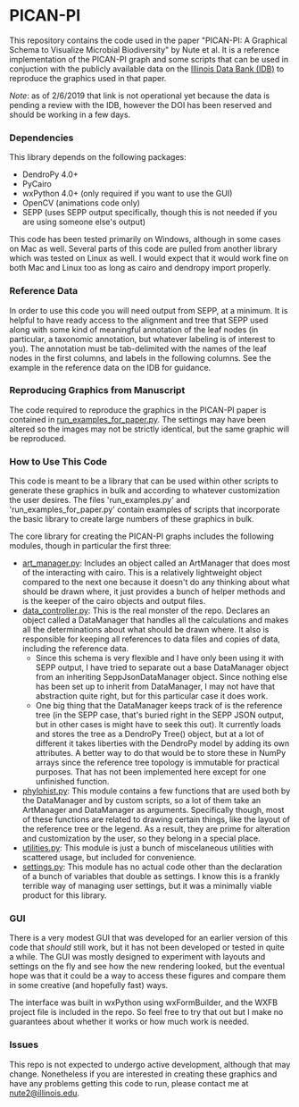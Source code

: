 # PICAN-PI

This repository contains the code used in the paper "PICAN-PI: A Graphical Schema to Visualize Microbial Biodiversity" by Nute et al. It is a reference implementation of the PICAN-PI graph and some scripts that can be used in conjuction with the publicly available data on the [Illinois Data Bank (IDB)](https://doi.org/10.13012/B2IDB-1678505_V1) to reproduce the graphics used in that paper. 

*Note*: as of 2/6/2019 that link is not operational yet because the data is pending a review with the IDB, however the DOI has been reserved and should be working in a few days.

### Dependencies
This library depends on the following packages:
- DendroPy 4.0+
- PyCairo
- wxPython 4.0+ (only required if you want to use the GUI)
- OpenCV (animations code only)
- SEPP (uses SEPP output specifically, though this is not needed if you are using someone else's output)

This code has been tested primarily on Windows, although in some cases on Mac as well. Several parts of this code are pulled from another library which was tested on Linux as well. I would expect that it would work fine on both Mac and Linux too as long as cairo and dendropy import properly.

### Reference Data
In order to use this code you will need output from SEPP, at a minimum. It is helpful to have ready access to the alignment and tree that SEPP used along with some kind of meaningful annotation of the leaf nodes (in particular, a taxonomic annotation, but whatever labeling is of interest to you). The annotation must be tab-delimited with the names of the leaf nodes in the first columns, and labels in the following columns. See the example in the reference data on the IDB for guidance.

### Reproducing Graphics from Manuscript
The code required to reproduce the graphics in the PICAN-PI paper is contained in [run_examples_for_paper.py](run_examples_for_paper.py). The settings may have been altered so the images may not be strictly identical, but the same graphic will be reproduced. 

### How to Use This Code
This code is meant to be a library that can be used within other scripts to generate these graphics in bulk and according to whatever customization the user desires. The files 'run_examples.py' and 'run_examples_for_paper.py' contain examples of scripts that incorporate the basic library to create large numbers of these graphics in bulk.

The core library for creating the PICAN-PI graphs includes the following modules, though in particular the first three:
- [art_manager.py](art_manager.py): Includes an object called an ArtManager that does most of the interacting with cairo. This is a relatively lightweight object compared to the next one because it doesn't do any thinking about what should be drawn where, it just provides a bunch of helper methods and is the keeper of the cairo objects and output files.
- [data_controller.py](data_controller.py): This is the real monster of the repo. Declares an object called a DataManager that handles all the calculations and makes all the determinations about what should be drawn where. It also is responsible for keeping all references to data files and copies of data, including the reference data. 
    - Since this schema is very flexible and I have only been using it with SEPP output, I have tried to separate out a base DataManager object from an inheriting SeppJsonDataManager object. Since nothing else has been set up to inherit from DataManager, I may not have that abstraction quite right, but for this particular case it does work.
    - One big thing that the DataManager keeps track of is the reference tree (in the SEPP case, that's buried right in the SEPP JSON output, but in other cases is might have to seek this out). It currently loads and stores the tree as a DendroPy Tree() object, but at a lot of different it takes liberties with the DendroPy model by adding its own attributes. A better way to do that would be to store these in NumPy arrays since the reference tree topology is immutable for practical purposes. That has not been implemented here except for one unfinished function.
- [phylohist.py](phylohist.py): This module contains a few functions that are used both by the DataManager and by custom scripts, so a lot of them take an ArtManager and DataManager as arguments. Specifically though, most of these functions are related to drawing certain things, like the layout of the reference tree or the legend. As a result, they are prime for alteration and customization by the user, so they belong in a special place.
- [utilities.py](utilities.py): This module is just a bunch of miscelaneous utilities with scattered usage, but included for convenience.
- [settings.py](settings.py): This module has no actual code other than the declaration of a bunch of variables that double as settings. I know this is a frankly terrible way of managing user settings, but it was a minimally viable product for this library.

### GUI
There is a very modest GUI that was developed for an earlier version of this code that *should* still work, but it has not been developed or tested in quite a while. The GUI was mostly designed to experiment with layouts and settings on the fly and see how the new rendering looked, but the eventual hope was that it could be a way to access these figures and compare them in some creative (and hopefully fast) ways. 

The interface was built in wxPython using wxFormBuilder, and the WXFB project file is included in the repo. So feel free to try that out but I make no guarantees about whether it works or how much work is needed.

### Issues
This repo is not expected to undergo active development, although that may change. Nonetheless if you are interested in creating these graphics and have any problems getting this code to run, please contact me at nute2@illinois.edu.
